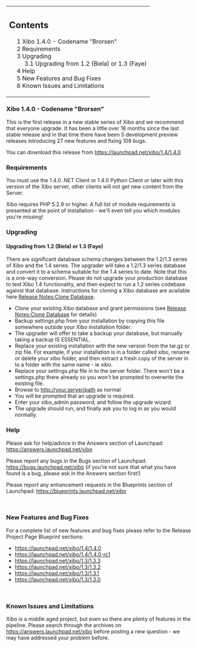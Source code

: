 <!--toc=getting_started-->
<table id="toc" class="toc"><tr><td><div id="toctitle"><h2>Contents</h2></div>
<ul>
<li class="toclevel-1 tocsection-1"><a href="#Xibo_1.4.0_-_Codename_.22Brorsen.22"><span class="tocnumber">1</span> <span class="toctext">Xibo 1.4.0 - Codename "Brorsen"</span></a></li>
<li class="toclevel-1 tocsection-2"><a href="#Requirements"><span class="tocnumber">2</span> <span class="toctext">Requirements</span></a></li>
<li class="toclevel-1 tocsection-3"><a href="#Upgrading"><span class="tocnumber">3</span> <span class="toctext">Upgrading</span></a>
<ul>
<li class="toclevel-2 tocsection-4"><a href="#Upgrading_from_1.2_.28Biela.29_or_1.3_.28Faye.29"><span class="tocnumber">3.1</span> <span class="toctext">Upgrading from 1.2 (Biela) or 1.3 (Faye)</span></a></li>
</ul>
</li>
<li class="toclevel-1 tocsection-5"><a href="#Help"><span class="tocnumber">4</span> <span class="toctext">Help</span></a></li>
<li class="toclevel-1 tocsection-6"><a href="#New_Features_and_Bug_Fixes"><span class="tocnumber">5</span> <span class="toctext">New Features and Bug Fixes</span></a></li>
<li class="toclevel-1 tocsection-7"><a href="#Known_Issues_and_Limitations"><span class="tocnumber">6</span> <span class="toctext">Known Issues and Limitations</span></a></li>
</ul>
</td></tr></table>
<h3> <span class="mw-headline" id="Xibo_1.4.0_-_Codename_.22Brorsen.22">Xibo 1.4.0 - Codename "Brorsen"</span></h3>
<p>This is the first release in a new stable series of Xibo and we recommend that everyone upgrade. It has been a little over 18 months since the last stable release and in that time there have been 5 development preview releases introducing 27 new features and fixing 108 bugs.
</p><p>You can download this release from <a rel="nofollow" class="external free" href="https://launchpad.net/xibo/1.4/1.4.0">https://launchpad.net/xibo/1.4/1.4.0</a>
</p>
<h3> <span class="mw-headline" id="Requirements"> Requirements </span></h3>
<p>You must use the 1.4.0 .NET Client or 1.4.0 Python Client or later with this version of the Xibo server, other clients will not get new content from the Server.
</p><p>Xibo requires PHP 5.2.9 or higher. A full list of module requirements is presented at the point of installation - we'll even tell you which modules you're missing!
</p>
<h3> <span class="mw-headline" id="Upgrading"> Upgrading </span></h3>
<h4> <span class="mw-headline" id="Upgrading_from_1.2_.28Biela.29_or_1.3_.28Faye.29"> Upgrading from 1.2 (Biela) or 1.3 (Faye) </span></h4>
<p>There are significant database schema changes between the 1.2/1.3 series of Xibo and the 1.4 series. The upgrader will take a 1.2/1.3 series database and convert it to a schema suitable for the 1.4 series to date. Note that this is a one-way conversion. Please do not upgrade your production database to test Xibo 1.4 functionality, and then expect to run a 1.2 series codebase against that database. Instructions for cloning a Xibo database are available here <a href="release_notes_clonedb.html" title="Release Notes:Clone Database">Release Notes:Clone Database</a>.
</p>
<ul><li> Clone your existing Xibo database and grant permissions (see <a href="release_notes_clonedb.html" title="Release Notes:Clone Database">Release Notes:Clone Database</a> for details)
</li><li> Backup settings.php from your installation by copying this file somewhere outside your Xibo installation folder.
</li><li> The upgrader will offer to take a backup your database, but manually taking a backup IS ESSENTIAL.
</li><li> Replace your existing installation with the new version from the tar.gz or zip file. For example, if your installation is in a folder called xibo, rename or delete your xibo folder, and then extract a fresh copy of the server in to a folder with the same name - ie xibo.
</li><li> Replace your settings.php file in to the server folder. There won't be a settings.php there already so you won't be prompted to overwrite the existing file.
</li><li> Browse to <a rel="nofollow" class="external free" href="http://your.server/path">http://your.server/path</a> as normal
</li><li> You will be prompted that an upgrade is required.
</li><li> Enter your xibo_admin password, and follow the upgrade wizard.
</li><li> The upgrade should run, and finally ask you to log in as you would normally.
</li></ul>
<h3> <span class="mw-headline" id="Help"> Help </span></h3>
<p>Please ask for help/advice in the Answers section of Launchpad: <a rel="nofollow" class="external free" href="https://answers.launchpad.net/xibo">https://answers.launchpad.net/xibo</a>
</p><p>Please report any bugs in the Bugs section of Launchpad: <a rel="nofollow" class="external free" href="https://bugs.launchpad.net/xibo">https://bugs.launchpad.net/xibo</a> (if you're not sure that what you have found is a bug, please ask in the Answers section first!)
</p><p>Please report any enhancement requests in the Blueprints section of Launchpad: <a rel="nofollow" class="external free" href="https://blueprints.launchpad.net/xibo">https://blueprints.launchpad.net/xibo</a>
</p><p><br />
</p>
<h3> <span class="mw-headline" id="New_Features_and_Bug_Fixes">New Features and Bug Fixes</span></h3>
<p>For a complete list of new features and bug fixes please refer to the Release Project Page Blueprint sections: 
</p>
<ul><li> <a rel="nofollow" class="external free" href="https://launchpad.net/xibo/1.4/1.4.0">https://launchpad.net/xibo/1.4/1.4.0</a>
</li><li> <a rel="nofollow" class="external free" href="https://launchpad.net/xibo/1.4/1.4.0-rc1">https://launchpad.net/xibo/1.4/1.4.0-rc1</a>
</li><li> <a rel="nofollow" class="external free" href="https://launchpad.net/xibo/1.3/1.3.3">https://launchpad.net/xibo/1.3/1.3.3</a>
</li><li> <a rel="nofollow" class="external free" href="https://launchpad.net/xibo/1.3/1.3.2">https://launchpad.net/xibo/1.3/1.3.2</a>
</li><li> <a rel="nofollow" class="external free" href="https://launchpad.net/xibo/1.3/1.3.1">https://launchpad.net/xibo/1.3/1.3.1</a>
</li><li> <a rel="nofollow" class="external free" href="https://launchpad.net/xibo/1.3/1.3.0">https://launchpad.net/xibo/1.3/1.3.0</a>
</li></ul>
<p><br />
</p>
<h3> <span class="mw-headline" id="Known_Issues_and_Limitations"> Known Issues and Limitations </span></h3>
<p>Xibo is a middle aged project, but even so there are plenty of features in the pipeline. Please search through the archives on <a rel="nofollow" class="external free" href="https://answers.launchpad.net/xibo">https://answers.launchpad.net/xibo</a> before posting a new question - we may have addressed your problem before.
</p>